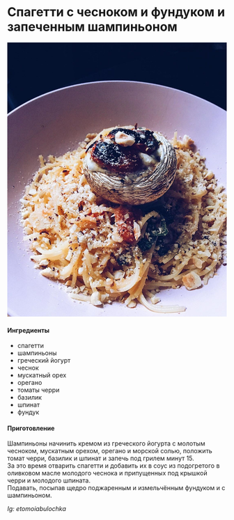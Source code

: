 ﻿---
image: ../../pics/pasta-hazelnut-mushroom.jpg
---
# Спагетти с чесноком и фундуком и запеченным шампиньоном

![Спагетти с чесноком и фундуком и запеченным шампиньоном](../../pics/pasta-hazelnut-mushroom.jpg)

#### Ингредиенты

* спагетти
* шампиньоны
* греческий йогурт
* чеснок
* мускатный орех
* орегано
* томаты черри
* базилик
* шпинат
* фундук

#### Приготовление

Шампиньоны начинить кремом из греческого йогурта с молотым чесноком, мускатным орехом, орегано и морской солью, положить томат черри, базилик и шпинат и запечь под грилем минут 15.  
За это время отварить спагетти и добавить их в соус из подогретого в оливковом масле молодого чеснока и припущенных под крышкой черри и молодого шпината.  
Подавать, посыпав щедро поджаренным и измельчённым фундуком и с шампиньоном.

*Ig: etomoiabulochka*

